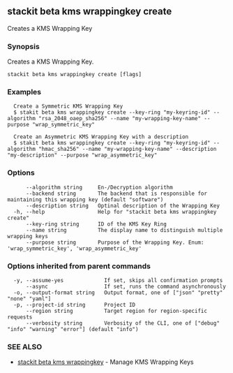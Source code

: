 ## stackit beta kms wrappingkey create

Creates a KMS Wrapping Key

### Synopsis

Creates a KMS Wrapping Key.

```
stackit beta kms wrappingkey create [flags]
```

### Examples

```
  Create a Symmetric KMS Wrapping Key
  $ stakit beta kms wrappingkey create --key-ring "my-keyring-id" --algorithm "rsa_2048_oaep_sha256" --name "my-wrapping-key-name" --purpose "wrap_symmetric_key"

  Create an Asymmetric KMS Wrapping Key with a description
  $ stakit beta kms wrappingkey create --key-ring "my-keyring-id" --algorithm "hmac_sha256" --name "my-wrapping-key-name" --description "my-description" --purpose "wrap_asymmetric_key"
```

### Options

```
      --algorithm string     En-/Decryption algorithm
      --backend string       The backend that is responsible for maintaining this wrapping key (default "software")
      --description string   Optinal description of the Wrapping Key
  -h, --help                 Help for "stackit beta kms wrappingkey create"
      --key-ring string      ID of the KMS Key Ring
      --name string          The display name to distinguish multiple wrapping keys
      --purpose string       Purpose of the Wrapping Key. Enum: 'wrap_symmetric_key', 'wrap_asymmetric_key' 
```

### Options inherited from parent commands

```
  -y, --assume-yes             If set, skips all confirmation prompts
      --async                  If set, runs the command asynchronously
  -o, --output-format string   Output format, one of ["json" "pretty" "none" "yaml"]
  -p, --project-id string      Project ID
      --region string          Target region for region-specific requests
      --verbosity string       Verbosity of the CLI, one of ["debug" "info" "warning" "error"] (default "info")
```

### SEE ALSO

* [stackit beta kms wrappingkey](./stackit_beta_kms_wrappingkey.md)	 - Manage KMS Wrapping Keys

